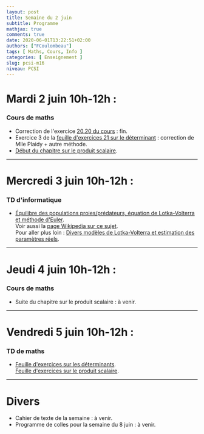 ```yaml
---
layout: post
title: Semaine du 2 juin
subtitle: Programme
mathjax: true
comments: true
date: 2020-06-01T13:22:51+02:00
authors: ["FCoulombeau"]
tags: [ Maths, Cours, Info ]
categories: [ Enseignement ]
slug: pcsi-m16
niveau: PCSI
---
```


# Mardi 2 juin 10h-12h :
### Cours de maths
- Correction de l'exercice [20.20 du cours](https://fcoulombeau.github.io/cours/PCSI-Cours-19052020.pdf) : fin.
- Exercice 3 de la [feuille d'exercices 21 sur le déterminant](https://fcoulombeau.github.io/cours/PCSI-Exo-28052020.pdf) : correction de Mlle Plaidy + autre méthode.
- [Début du chapitre sur le produit scalaire](https://fcoulombeau.github.io/cours/PCSI-Cours-02062020.pdf).

---

# Mercredi 3 juin 10h-12h : 
### TD d'informatique

- [Équilibre des populations proies/prédateurs, équation de Lotka-Volterra et méthode d'Euler](https://fcoulombeau.github.io/cours/PCSI-Info-03062020.pdf).  
  Voir aussi la [page Wikipedia sur ce sujet](https://fr.wikipedia.org/wiki/%C3%89quations_de_pr%C3%A9dation_de_Lotka-Volterra).  
  Pour aller plus loin : [Divers modèles de Lotka-Volterra et estimation des paramètres réels](https://pbil.univ-lyon1.fr/R/pdf/tdr4a.pdf).

---

# Jeudi 4 juin 10h-12h : 
### Cours de maths

- Suite du chapitre sur le produit scalaire : à venir.

---

# Vendredi 5 juin 10h-12h : 
### TD de maths

- [Feuille d'exercices sur les déterminants](https://fcoulombeau.github.io/cours/PCSI-Exo-28052020.pdf).  
  [Feuille d'exercices sur le produit scalaire](https://fcoulombeau.github.io/cours/PCSI-Exo-05062020.pdf).

---

# Divers

- Cahier de texte de la semaine : à venir.
- Programme de colles pour la semaine du 8 juin : à venir.